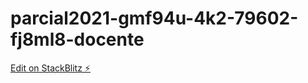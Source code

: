 # parcial2021-gmf94u-4k2-79602-fj8ml8-docente

[Edit on StackBlitz ⚡️](https://stackblitz.com/edit/parcial2021-gmf94u-4k2-79602-fj8ml8-docente)
